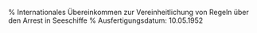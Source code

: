 % Internationales Übereinkommen zur Vereinheitlichung von Regeln über den Arrest in Seeschiffe
% Ausfertigungsdatum: 10.05.1952
 
